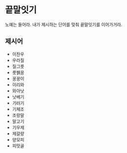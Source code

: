 # 끝말잇기
노예는 들어라. 내가 제시하는 단어를 맞춰 끝말잇기를 이어가거라.

## 제시어
- 이찬우
- 우라질
- 질그릇
- 릇뷁꿍
- 꿍꿍이
- 이리와
- 와아낫
- 낫베기
- 기러기
- 기체조
- 조랑말
- 말고기
- 기우제
- 제갈량
- 양모피
- 피맛골